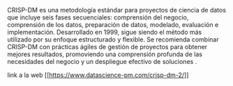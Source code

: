 
CRISP-DM es una metodología estándar para proyectos de ciencia de datos que incluye seis fases secuenciales: comprensión del negocio, comprensión de los datos, preparación de datos, modelado, evaluación e implementación. Desarrollado en 1999, sigue siendo el método más utilizado por su enfoque estructurado y flexible. Se recomienda combinar CRISP-DM con prácticas ágiles de gestión de proyectos para obtener mejores resultados, promoviendo una comprensión profunda de las necesidades del negocio y un despliegue efectivo de soluciones .

link a la web [[https://www.datascience-pm.com/crisp-dm-2/]]